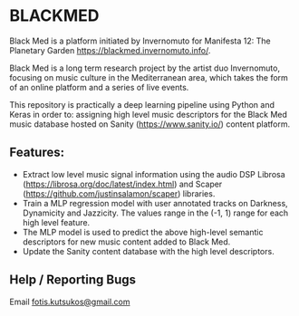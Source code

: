 # BLACKMED 

Black Med is a platform initiated by Invernomuto for Manifesta 12: The Planetary Garden https://blackmed.invernomuto.info/.

Black Med is a long term research project by the artist duo Invernomuto, focusing on music culture in the Mediterranean area, which takes the form of an online platform and a series of live events.

This repository is practically a deep learning pipeline using Python and Keras in order to: assigning high level music descriptors for the Black Med music database hosted on Sanity (https://www.sanity.io/) content platform.

## Features:
 - Extract low level music signal information using the audio DSP Librosa (https://librosa.org/doc/latest/index.html) and Scaper (https://github.com/justinsalamon/scaper) libraries.
 - Train a MLP regression model with user annotated tracks on Darkness, Dynamicity and Jazzicity. The values range in the (-1, 1) range for each high level feature.
 - The MLP model is used to predict the above high-level semantic descriptors for new music content added to Black Med.
 - Update the Sanity content database with the high level descriptors.

## Help / Reporting Bugs
Email fotis.kutsukos@gmail.com
